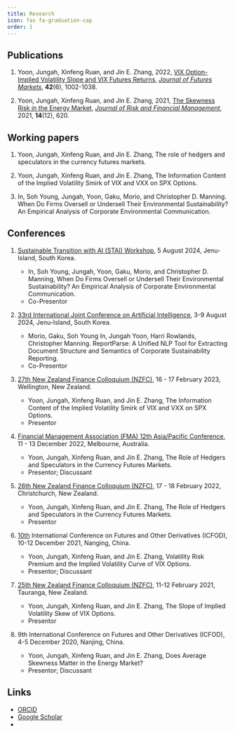 ```yaml
---
title: Research
icon: fas fa-graduation-cap
order: 1
---
```


## Publications
1. Yoon, Jungah, Xinfeng Ruan, and Jin E. Zhang, 2022, [VIX Option-Implied Volatility Slope and VIX Futures Returns](https://doi.org/10.1002/fut.22317), [*Journal of Futures Markets*](https://onlinelibrary.wiley.com/journal/10969934), <b>42</b>(6), 1002-1038.

1. Yoon, Jungah, Xinfeng Ruan, and Jin E. Zhang, 2021, [The Skewness Risk in the Energy Market](https://doi.org/10.3390/jrfm14120620), [*Journal of Risk and Financial Management*](https://www.mdpi.com/journal/jrfm), 2021, <b>14</b>(12), 620.

## Working papers
1. Yoon, Jungah, Xinfeng Ruan, and Jin E. Zhang, The role of hedgers and speculators in the currency futures markets.
   
1. Yoon, Jungah, Xinfeng Ruan, and Jin E. Zhang, The Information Content of the Implied Volatility Smirk of VIX and VXX on SPX Options.
   
1. In, Soh Young, Jungah, Yoon, Gaku, Morio, and Christopher D. Manning. When Do Firms Oversell or Undersell Their Environmental Sustainability? An Empirical Analysis of Corporate Environmental Communication.

## Conferences
1. [Sustainable Transition with AI (STAI) Workshop](https://stai.jeju.ai/), 5 August 2024, Jenu-Island, South Korea.
    - In, Soh Young, Jungah, Yoon, Gaku, Morio, and Christopher D. Manning, When Do Firms Oversell or Undersell Their Environmental Sustainability? An Empirical Analysis of Corporate Environmental Communication.
    - Co-Presentor

1. [33rd International Joint Conference on Artificial Intelligence](https://www.ijcai.org/proceedings/2024/1024), 3-9 August 2024, Jenu-Island, South Korea.
    - Morio, Gaku, Soh Young In, Jungah Yoon, Harri Rowlands, Christopher Manning. ReportParse: A Unified NLP Tool for Extracting Document Structure and Semantics of Corporate Sustainability Reporting.
    - Co-Presentor

1. [27th New Zealand Finance Colloquium (NZFC)](https://www.nzfc.ac.nz/), 16 - 17 February 2023, Wellington, New Zealand.
    - Yoon, Jungah, Xinfeng Ruan, and Jin E. Zhang, The Information Content of the Implied Volatility Smirk of VIX and VXX on SPX Options.
    - Presentor
    
1. [Financial Management Association (FMA) 12th Asia/Pacific Conference](https://www.fma.org/melbourne), 11 - 13 December 2022, Melbourne, Australia.
    - Yoon, Jungah, Xinfeng Ruan, and Jin E. Zhang, The Role of Hedgers and Speculators in the Currency Futures Markets.
    - Presentor; Discussant
    
1. [26th New Zealand Finance Colloquium (NZFC)](https://www.nzfc.ac.nz/), 17 - 18 February 2022, Christchurch, New Zealand.
    - Yoon, Jungah, Xinfeng Ruan, and Jin E. Zhang, The Role of Hedgers and Speculators in the Currency Futures Markets.
    - Presentor

1. [10th](https://onlinelibrary.wiley.com/pb-assets/assets/10969934/Revised_ICFOD2021%20CALL%20FOR%20PAPERS%20Final%20Version%205%20October%202021%20(003)-1633444332.pdf) International Conference on Futures and Other Derivatives (ICFOD), 10-12 December 2021, Nanging, China.
    - Yoon, Jungah, Xinfeng Ruan, and Jin E. Zhang, Volatility Risk Premium and the Implied Volatility Curve of VIX Options.
    - Presentor; Discussant

1. [25th New Zealand Finance Colloquium (NZFC)](https://www.nzfc.ac.nz/), 11-12 February 2021, Tauranga, New Zealand.
    - Yoon, Jungah, Xinfeng Ruan, and Jin E. Zhang, The Slope of Implied Volatility Skew of VIX Options. 
    - Presentor
 
1. 9th International Conference on Futures and Other Derivatives (ICFOD), 4-5 December 2020, Nanjing, China.
    - Yoon, Jungah, Xinfeng Ruan, and Jin E. Zhang, Does Average Skewness Matter in the Energy Market?
    - Presentor; Discussant

## Links
- [ORCID](https://orcid.org/0000-0003-2709-4097)
- [Google Scholar](https://scholar.google.com/citations?user=ClkUGTMAAAAJ&hl=en)
- <span id="badgeCont805"><script type="text/javascript" src="https://publons.com/mashlets?el=badgeCont805&rid=ABG-6092-2021"></script></span>

